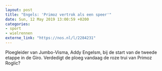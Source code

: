 ```yaml
---
layout: post
title: "Engels: 'Primoz vertrok als een speer'"
date: Sun, 12 May 2019 13:00:59 +0200
categories: 
- sport 
- wielrennen 
externe_link: "https://nos.nl/l/2284231"
---
```


Ploegleider van Jumbo-Visma, Addy Engelsm, bij de start van de tweede etappe in de Giro. Verdedigt de ploeg vandaag de roze trui van Primoz Roglic?
